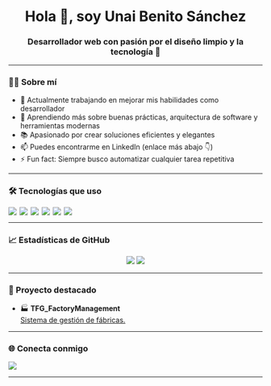 <h1 align="center">Hola 👋, soy Unai Benito Sánchez</h1>
<h3 align="center">Desarrollador web con pasión por el diseño limpio y la tecnología 🧠</h3>

---

### 🧑‍💻 Sobre mí

- 🔭 Actualmente trabajando en mejorar mis habilidades como desarrollador
- 🌱 Aprendiendo más sobre buenas prácticas, arquitectura de software y herramientas modernas
- 📚 Apasionado por crear soluciones eficientes y elegantes
- 📫 Puedes encontrarme en LinkedIn (enlace más abajo 👇)
- ⚡ Fun fact: Siempre busco automatizar cualquier tarea repetitiva

---

### 🛠️ Tecnologías que uso

<div style="display: flex; gap: 6px; flex-wrap: wrap;">
  <img src="https://img.shields.io/badge/PHP-777BB4?style=for-the-badge&logo=php&logoColor=white" />
  <img src="https://img.shields.io/badge/JavaScript-F7DF1E?style=for-the-badge&logo=javascript&logoColor=black" />
  <img src="https://img.shields.io/badge/Angular-DD0031?style=for-the-badge&logo=angular&logoColor=white" />
  <img src="https://img.shields.io/badge/Python-3776AB?style=for-the-badge&logo=python&logoColor=white" />
  <img src="https://img.shields.io/badge/CSS-1572B6?style=for-the-badge&logo=css3&logoColor=white" />
  <img src="https://img.shields.io/badge/MySQL-4479A1?style=for-the-badge&logo=mysql&logoColor=white" />
</div>

---

### 📈 Estadísticas de GitHub

<p align="center">
  <img src="https://github-readme-stats.vercel.app/api?username=UnaiBenitoSanchez&show_icons=true&theme=gruvbox" />
  <img src="https://github-readme-stats.vercel.app/api/top-langs/?username=UnaiBenitoSanchez&layout=compact&theme=gruvbox" />
</p>

---

### 🚀 Proyecto destacado

- 🏭 **TFG_FactoryManagement**  
  <a href="https://github.com/UnaiBenitoSanchez/TFG_UnaiBenito_FactoryManagement">Sistema de gestión de fábricas.</a>

---

### 🌐 Conecta conmigo

<p>
  <a href="https://www.linkedin.com/in/unai-benito-s%C3%A1nchez-91a1042ab?utm_source=share&utm_campaign=share_via&utm_content=profile&utm_medium=android_app" target="_blank">
    <img src="https://img.shields.io/badge/LinkedIn-0A66C2?style=for-the-badge&logo=linkedin&logoColor=white" />
  </a>
</p>

---


